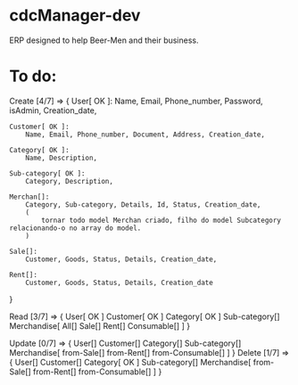 # cdcManager-dev
ERP designed to help Beer-Men and their business.

# To do:
Create [4/7] => {
	User[ OK ]:
		Name, Email, Phone_number, Password, isAdmin, Creation_date,

	Customer[ OK ]:
		Name, Email, Phone_number, Document, Address, Creation_date,

	Category[ OK ]:
		Name, Description,

	Sub-category[ OK ]:
		Category, Description,

	Merchan[]:
		Category, Sub-category, Details, Id, Status, Creation_date,
		(
			tornar todo model Merchan criado, filho do model Subcategory relacionando-o no array do model.
		)

	Sale[]:
		Customer, Goods, Status, Details, Creation_date,

	Rent[]:
		Customer, Goods, Status, Details, Creation_date
}

Read [3/7] => {
	User[ OK ]
	Customer[ OK ]
	Category[ OK ]
	Sub-category[]
	Merchandise[
		All[]
		Sale[]
		Rent[]
		Consumable[]
	]
}

Update [0/7] => {
	User[]
	Customer[]
	Category[]
	Sub-category[]
	Merchandise[
		from-Sale[]
		from-Rent[]
		from-Consumable[]
	]
}
Delete [1/7] => {
	User[]
	Customer[]
	Category[ OK ]
	Sub-category[]
	Merchandise[
		from-Sale[]
		from-Rent[]
		from-Consumable[]
	]
}
